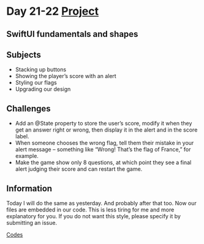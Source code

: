 # Day 21-22 <a href="https://github.com/devmehmetates/365-day-of-code/tree/main/SwiftUI/Projects/Guess%20the%20Flag/Guess%20the%20Flag"> Project </a>

## SwiftUI fundamentals and shapes

## Subjects

+ Stacking up buttons
+ Showing the player’s score with an alert
+ Styling our flags
+ Upgrading our design

## Challenges
+ Add an @State property to store the user’s score, modify it when they get an answer right or wrong, then display it in the alert and in the score label.
+ When someone chooses the wrong flag, tell them their mistake in your alert message – something like “Wrong! That’s the flag of France,” for example.
+ Make the game show only 8 questions, at which point they see a final alert judging their score and can restart the game.

## Information
Today I will do the same as yesterday. And probably after that too. Now our files are embedded in our code. This is less tiring for me and more explanatory for you. If you do not want this style, please specify it by submitting an issue.

<a href="https://github.com/devmehmetates/365-day-of-code/blob/main/SwiftUI/Projects/Guess%20the%20Flag/Guess%20the%20Flag/ContentView.swift"> Codes </a>

